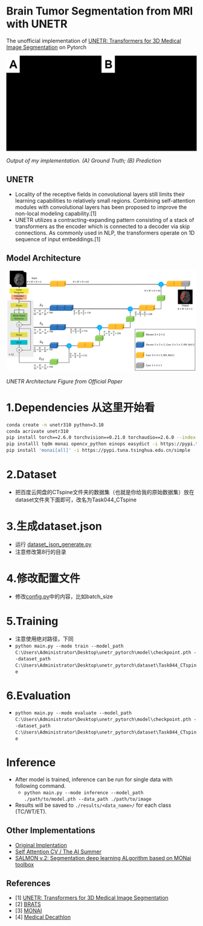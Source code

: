 # Brain Tumor Segmentation from MRI with UNETR
The unofficial implementation of [UNETR: Transformers for 3D Medical Image Segmentation](https://arxiv.org/abs/2103.10504) on Pytorch

![Output](./assets/outs.gif "Output")

*Output of my implementation. (A) Ground Truth; (B) Prediction*

## UNETR
- Locality of the receptive fields in convolutional layers still limits their learning capabilities to relatively small regions. Combining self-attention modules with convolutional layers has been proposed to improve the non-local modeling capability.[1]
- UNETR utilizes a contracting-expanding pattern consisting of a stack of transformers as the encoder which is connected to a decoder via skip connections. As commonly used in NLP, the transformers operate on 1D sequence of input embeddings.[1]
## Model Architecture
![Model Architecture](./assets/arch.png "Model Architecure")

*UNETR Architecture Figure from Official Paper*

# 1.Dependencies 从这里开始看
```bash
conda create -n unetr310 python=3.10
conda acrivate unetr310
pip install torch==2.6.0 torchvision==0.21.0 torchaudio==2.6.0 --index-url https://download.pytorch.org/whl/cu126
pip installl tqdm monai opencv_python einops easydict -i https://pypi.tuna.tsinghua.edu.cn/simple
pip install 'monai[all]' -i https://pypi.tuna.tsinghua.edu.cn/simple
```

# 2.Dataset
- 把百度云网盘的CTspine文件夹的数据集（也就是你给我的原始数据集）放在dataset文件夹下面即可，改名为Task044_CTspine

# 3.生成dataset.json
- 运行 [dataset_json_generate.py](tools_how_to_run_unetr/dataset_json_generate.py)
- 注意修改第8行的目录

# 4.修改配置文件
- 修改[config.py](config.py)中的内容，比如batch_size

# 5.Training
- 注意使用绝对路径，下同
- `python main.py --mode train --model_path C:\Users\Administrator\Desktop\unetr_pytorch\model\checkpoint.pth --dataset_path C:\Users\Administrator\Desktop\unetr_pytorch\dataset\Task044_CTspine`

# 6.Evaluation
- `python main.py --mode evaluate --model_path C:\Users\Administrator\Desktop\unetr_pytorch\model\checkpoint.pth --dataset_path C:\Users\Administrator\Desktop\unetr_pytorch\dataset\Task044_CTspine`

# Inference
- After model is trained, inference can be run for single data with following command.
    - `python main.py --mode inference --model_path ./path/to/model.pth --data_path ./path/to/image`
- Results will be saved to `./results/<data_name>/` for each class (TC/WT/ET).
    
## Other Implementations
- [Original Implentation](https://github.com/Project-MONAI/research-contributions/tree/main/UNETR/BTCV)
- [Self Attention CV / The AI Summer](https://github.com/The-AI-Summer/self-attention-cv)
- [SALMON v.2: Segmentation deep learning ALgorithm based on MONai toolbox](https://github.com/davidiommi/Pytorch--3D-Medical-Images-Segmentation--SALMON)

## References
- [1] [UNETR: Transformers for 3D Medical Image Segmentation](https://arxiv.org/abs/2103.10504)
- [2] [BRATS](https://www.med.upenn.edu/cbica/brats2020/previous.html)
- [3] [MONAI](https://monai.io/)
- [4] [Medical Decathlon](http://medicaldecathlon.com/)
